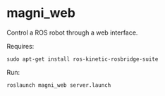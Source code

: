 # magni_web
Control a ROS robot through a web interface.

Requires:

    sudo apt-get install ros-kinetic-rosbridge-suite

Run:

    roslaunch magni_web server.launch
